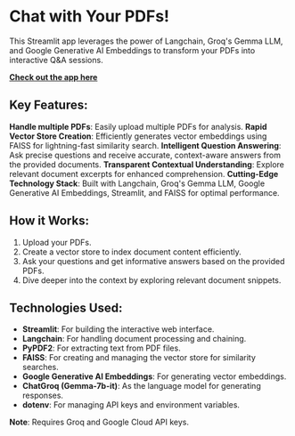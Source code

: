 # Chat with Your PDFs!

This Streamlit app leverages the power of Langchain, Groq's Gemma LLM, and Google Generative AI Embeddings to transform your PDFs into interactive Q&A sessions.

[**Check out the app here**](https://chat-with-multiple-pdfs-09.streamlit.app/)

## Key Features:

**Handle multiple PDFs**: Easily upload multiple PDFs for analysis.
**Rapid Vector Store Creation**: Efficiently generates vector embeddings using FAISS for lightning-fast similarity search.
**Intelligent Question Answering**: Ask precise questions and receive accurate, context-aware answers from the provided documents.
**Transparent Contextual Understanding**: Explore relevant document excerpts for enhanced comprehension.
**Cutting-Edge Technology Stack**: Built with Langchain, Groq's Gemma LLM, Google Generative AI Embeddings, Streamlit, and FAISS for optimal performance.

## How it Works:

1. Upload your PDFs.
2. Create a vector store to index document content efficiently.
3. Ask your questions and get informative answers based on the provided PDFs.
4. Dive deeper into the context by exploring relevant document snippets.

## Technologies Used:

* **Streamlit**: For building the interactive web interface.
* **Langchain**: For handling document processing and chaining.
* **PyPDF2**: For extracting text from PDF files.
* **FAISS**: For creating and managing the vector store for similarity searches.
* **Google Generative AI Embeddings**: For generating vector embeddings.
* **ChatGroq (Gemma-7b-it)**: As the language model for generating responses.
* **dotenv**: For managing API keys and environment variables.

**Note**: Requires Groq and Google Cloud API keys.
